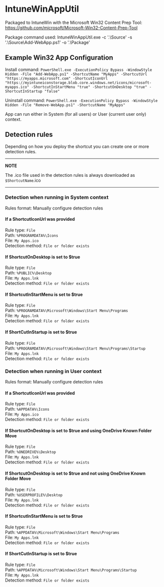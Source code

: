 # IntuneWinAppUtil
Packaged to IntuneWin with the Microsoft Win32 Content Prep Tool: https://github.com/microsoft/Microsoft-Win32-Content-Prep-Tool

Package command used: IntuneWinAppUtil.exe -c '.\Source' -s '.\Source\Add-WebApp.ps1' -o '.\Package'

## Example Win32 App Configuration
Install command: `PowerShell.exe -ExecutionPolicy Bypass -WindowStyle Hidden -File "Add-WebApp.ps1" -ShortcutName "MyApps" -ShortcutUrl "https://myapps.microsoft.com" -ShortcutIconUrl "https://myintuneiconstorage.blob.core.windows.net/icons/microsoft-myapps.ico" -ShortcutInStartMenu "true" -ShortcutOnDesktop "true" -ShortcutInStartup "false"`

Uninstall command: `PowerShell.exe -ExecutionPolicy Bypass -WindowStyle Hidden -File "Remove-WebApp.ps1" -ShortcutName "MyApps"`

App can run either in System (for all users) or User (current user only) context.

## Detection rules
Depending on how you deploy the shortcut you can create one or more detection rules.

---
**NOTE**

The .ico file used in the detection rules is always downloaded as `$ShortcutName`.ico

---

### Detection when running in System context
Rules format: Manually configure detection rules

#### If a ShortcutIconUrl was provided
Rule type: `File`  
Path: `%PROGRAMDATA%\Icons`  
File: `My Apps.ico`  
Detection method: `File or folder exists`

#### If ShortcutOnDesktop is set to $true
Rule type: `File`  
Path: `%PUBLIC%\Desktop`  
File: `My Apps.lnk`  
Detection method: `File or folder exists`

#### If ShortcutInStartMenu is set to $true
Rule type: `File`  
Path: `%PROGRAMDATA%\Microsoft\Windows\Start Menu\Programs`  
File: `My Apps.lnk`  
Detection method: `File or folder exists`

#### If ShortCutInStartup is set to $true
Rule type: `File`  
Path: `%PROGRAMDATA%\Microsoft\Windows\Start Menu\Programs\Startup`  
File: `My Apps.lnk`  
Detection method: `File or folder exists`

### Detection when running in User context
Rules format: Manually configure detection rules

#### If a ShortcutIconUrl was provided
Rule type: `File`  
Path: `%APPDATA%\Icons`  
File: `My Apps.ico`  
Detection method: `File or folder exists`

#### If ShortcutOnDesktop is set to $true and using OneDrive Known Folder Move
Rule type: `File`  
Path: `%ONEDRIVE%\Desktop`  
File: `My Apps.lnk`  
Detection method: `File or folder exists`

#### If ShortcutOnDesktop is set to $true and not using OneDrive Known Folder Move
Rule type: `File`  
Path: `%USERPROFILE%\Desktop`  
File: `My Apps.lnk`  
Detection method: `File or folder exists`

#### If ShortcutInStartMenu is set to $true
Rule type: `File`  
Path: `%APPDATA%\Microsoft\Windows\Start Menu\Programs`  
File: `My Apps.lnk`  
Detection method: `File or folder exists`

#### If ShortCutInStartup is set to $true
Rule type: `File`  
Path: `%APPDATA%\Microsoft\Windows\Start Menu\Programs\Startup`  
File: `My Apps.lnk`  
Detection method: `File or folder exists`

